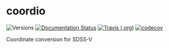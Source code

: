 # coordio

![Versions](https://img.shields.io/badge/python->3.7-blue)
[![Documentation Status](https://readthedocs.org/projects/sdss-coordio/badge/?version=latest)](https://sdss-coordio.readthedocs.io/en/latest/?badge=latest)
[![Travis (.org)](https://img.shields.io/travis/sdss/coordio)](https://travis-ci.org/sdss/coordio)
[![codecov](https://codecov.io/gh/sdss/coordio/branch/master/graph/badge.svg)](https://codecov.io/gh/sdss/coordio)

Coordinate conversion for SDSS-V
